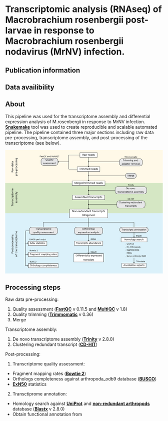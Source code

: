 # Transcriptomic analysis (RNAseq) of Macrobrachium rosenbergii post-larvae in response to Macrobrachium rosenbergii nodavirus (MrNV) infection.

## Publication information

## Data availibility

## About
This pipeline was used for the transcriptome assembly and differential expression analysis of M.rosenbergii in response to MrNV infection.  **[Snakemake](https://snakemake.readthedocs.io/en/stable/)** tool was used to create reproducible and scalable automated pipeline. The pipeline contained three major sections including raw data pre-processing, transcriptome assembly, and post-processing of the transcriptome (see below). 

![alt text](https://github.com/prawnseq/Mrosenbergii_MrNV_RNAseq/blob/master/AnalysisPipeline.png "analysis pipeline")

## Processing steps
Raw data pre-processing:
1. Quality assessment (**[FastQC](https://www.bioinformatics.babraham.ac.uk/projects/fastqc/)** v 0.11.5 and **[MultiQC](https://multiqc.info)** v 1.8)
2. Quality trimming (**[Trimmomatic](http://www.usadellab.org/cms/?page=trimmomatic)** v 0.36)
3. Merge

Transcriptome assembly:
1. De novo transcriptome assembly (**[Trinity](https://github.com/trinityrnaseq/trinityrnaseq)** v 2.8.0)
2. Clustering redundant transcript (**[CD-HIT](http://weizhongli-lab.org/cd-hit/)**)

Post-processing:
1. Transcriptome quality assessment:
- Fragment mapping rates  (**[Bowtie 2](http://bowtie-bio.sourceforge.net/bowtie2/index.shtml)**)
- Orthologs completeness against arthropoda_odb9 database (**[BUSCO](https://busco.ezlab.org)**)
- **[ExN50](https://github.com/trinityrnaseq/trinityrnaseq/wiki/Transcriptome-Contig-Nx-and-ExN50-stats)** statistics
2. Transctiprome annotation:
- Homology search against **[UniProt](https://data.broadinstitute.org/Trinity/Trinotate_v3_RESOURCES/uniprot_sprot.pep.gz)** and **[non-redundant arthropods](https://ftp.ncbi.nlm.nih.gov/blast/db/v5/nr_v5.*.tar.gz)** database (**[Blastx](https://www.ncbi.nlm.nih.gov/BLAST/)** v 2.8.0)
- Obtain functional annotation from 
